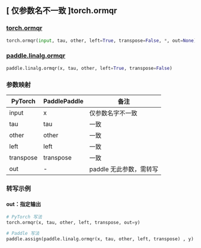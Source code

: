 ## [ 仅参数名不一致 ]torch.ormqr

### [torch.ormqr](https://pytorch.org/docs/stable/generated/torch.ormqr.html#torch.ormqr)

```python
torch.ormqr(input, tau, other, left=True, transpose=False, *, out=None)
```

### [paddle.linalg.ormqr](https://www.paddlepaddle.org.cn/documentation/docs/zh/api/paddle/linalg/ormqr_cn.html#ormqr)

```python
paddle.linalg.ormqr(x, tau, other, left=True, transpose=False)
```

### 参数映射

| PyTorch   | PaddlePaddle | 备注                   |
| --------- | ------------ | ---------------------- |
| input     | x            | 仅参数名字不一致       |
| tau       | tau          | 一致                   |
| other     | other        | 一致                   |
| left      | left         | 一致                   |
| transpose | transpose    | 一致                   |
| out       | -            | paddle 无此参数，需转写 |

### 转写示例

#### out：指定输出

```python
# PyTorch 写法
torch.ormqr(x, tau, other, left, transpose, out=y)

# Paddle 写法
paddle.assign(paddle.linalg.ormqr(x, tau, other, left, transpose) , y)
```
